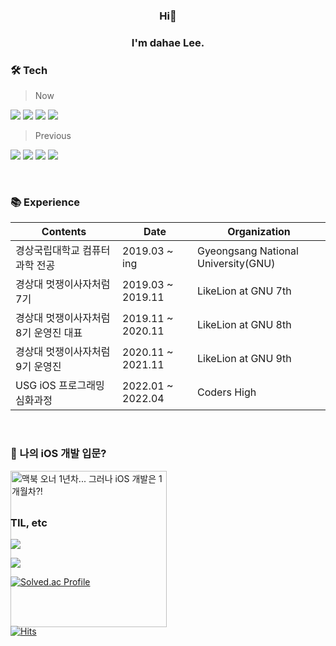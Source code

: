 <h3 align="center">Hi👋</h3>
<h3 align="center">I'm dahae Lee.</h3>

### 🛠 Tech

> Now

<img src="https://img.shields.io/badge/iOS-000000?style=for-the-badge&logo=Apple&logoColor=white"/> <img src="https://img.shields.io/badge/Xcode-147EFB?style=for-the-badge&logo=Xcode&logoColor=white"/> 
<img src="https://img.shields.io/badge/Swift-F05138?style=for-the-badge&logo=swift&logoColor=white"/> 
<img src="https://img.shields.io/badge/Python-3776AB?style=for-the-badge&logo=Python&logoColor=white"/> 
> Previous

<img src="https://img.shields.io/badge/HTML-E34F26?style=flat-square&logo=HTML5&logoColor=white"/> <img src="https://img.shields.io/badge/CSS-1572B6?style=flat-square&logo=CSS3&logoColor=white"/> 
<img src="https://img.shields.io/badge/JavaScript-F7DF1E?style=flat-square&logo=JavaScript&logoColor=black"/>
<img src="https://img.shields.io/badge/Django-092E20?style=flat-square&logo=Django&logoColor=white"/> 

<!-- flat-square -->

<br>

 ### 📚 Experience

| Contents                         | Date                    | Organization      |
| -------------------------------- | ----------------------- | ----------------- |
| 경상국립대학교 컴퓨터과학 전공           | 2019.03 ~ ing            | Gyeongsang National University(GNU) |
| 경상대 멋쟁이사자처럼 7기              | 2019.03 ~ 2019.11        | LikeLion at GNU 7th|
| 경상대 멋쟁이사자처럼 8기 운영진 대표     | 2019.11 ~ 2020.11        | LikeLion at GNU 8th|
| 경상대 멋쟁이사자처럼 9기 운영진         | 2020.11 ~ 2021.11       | LikeLion at GNU 9th|
| USG iOS 프로그래밍 심화과정           | 2022.01 ~ 2022.04       | Coders High     |

<br>

 ### 📱 나의 iOS 개발 입문?

<div style="height:50px;">

<a href="https://youtu.be/M678vw6qPrc?t=0s"><img src="https://img.youtube.com/vi/M678vw6qPrc/0.jpg" alt="맥북 오너 1년차... 그러나 iOS 개발은 1개월차?!" height="250px"/></a>

</div>

### TIL, etc

<a href="https://dadahae0320.tistory.com/"><img src="https://img.shields.io/badge/Tistory-000000?style=for-the-badge&logo=Tistory&logoColor=white"/></a>

<a href="https://www.slideshare.net/ssuser50a626/presentations"><img src="https://img.shields.io/badge/SlideShare-008ED2?style=for-the-badge&logo=SlideShare&logoColor=white"/></a>

[![Solved.ac Profile](http://mazassumnida.wtf/api/mini/generate_badge?boj=ss7ssy)](https://solved.ac/ss7ssy)

<br> 
<br>

[![Hits](https://hits.seeyoufarm.com/api/count/incr/badge.svg?url=https%3A%2F%2Fgithub.com%2Fdahae0320%2Fhit-counter&count_bg=%23F4E06D&title_bg=%23FF7396&icon=github.svg&icon_color=%23FFEDED&title=Views&edge_flat=false)](https://hits.seeyoufarm.com)

